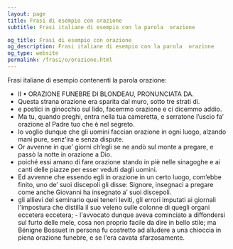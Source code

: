 ```yaml
---
layout: page
title: Frasi di esempio con orazione 
subtitle: Frasi italiane di esempio con la parola  orazione

og_title: Frasi di esempio con orazione 
og_description: Frasi italiane di esempio con la parola  orazione
og_type: website
permalink: /frasi/o/orazione.html
---
```


Frasi italiane di esempio contenenti la parola orazione:


- II • ORAZIONE FUNEBRE DI BLONDEAU, PRONUNCIATA DA.
- Questa strana orazione era sparita dal muro, sotto tre strati di.
- e postici in ginocchio sul lido, facemmo orazione e ci dicemmo addio.
- Ma tu, quando preghi, entra nella tua cameretta, e serratone l’uscio fa’ orazione al Padre tuo che è nel segreto.
- Io voglio dunque che gli uomini faccian orazione in ogni luogo, alzando mani pure, senz’ira e senza dispute.
- Or avvenne in que’ giorni ch’egli se ne andò sul monte a pregare, e passò la notte in orazione a Dio.
- poiché essi amano di fare orazione stando in piè nelle sinagoghe e ai canti delle piazze per esser veduti dagli uomini.
- Ed avvenne che essendo egli in orazione in un certo luogo, com’ebbe finito, uno de’ suoi discepoli gli disse: Signore, insegnaci a pregare come anche Giovanni ha insegnato a’ suoi discepoli.
- gli allievi del seminario quei teneri leviti, gli errori imputati ai giornali l'impostura che distilla il suo veleno sulle colonne di quegli organi eccetera eccetera; - l'avvocato dunque aveva cominciato a diffondersi sul furto delle mele, cosa non proprio facile da dire in bello stile; ma Bénigne Bossuet in persona fu costretto ad alludere a una chioccia in piena orazione funebre, e se l'era cavata sfarzosamente.
